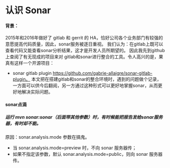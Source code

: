 认识 Sonar   
===============

#### 背景：

2015年和2016年做好了 gitlab 和 gerrit 的 HA，恰好公司各个业务部门有较强的意愿提高代码质量，因此，sonar服务被逐日重视。
我们认为：在gitlab上既可以查看代码又能查看sonar分析结果，这才是开发人员所期望的。
因此我先到github上查阅了有无现成的项目来对 gitlab和sonar进行整合的工具。令人高兴的是，果真有这样一个开源项目：
* sonar gitlab plugin https://github.com/gabrie-allaigre/sonar-gitlab-plugin。
本文把在搭建gitlab和sonar的整合环境时，遇到的问题做个记录，一方面可以供今后翻阅，另一方通过这种形式可以更好地掌握sonar，从而更好地解决实际问题。


#### sonar点滴

##### 运行 mvn sonar:sonar（后面带其他参数）时，有时候能把报告发给sonar服务器，有时却不能。

原因：sonar.analysis.mode 参数在搞鬼。
*  当 sonar.analysis.mode=preview 时，不向 sonar 服务器传；
*  如果不指定该参数，默认  sonar.analysis.mode=public，则向 sonar 服务器传。

